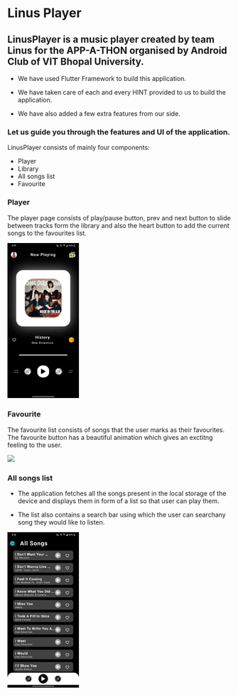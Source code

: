 # Linus Player

## LinusPlayer is a music player created by team Linus for the APP-A-THON organised by Android Club of VIT Bhopal University.

* We have used Flutter Framework to build this application.

* We have taken care of each and every HINT provided to us to build the application.

* We have also added a few extra features from our side.

### Let us guide you through the features and UI of the application.

LinusPlayer consists of mainly four components:

* Player 
* Library
* All songs list
* Favourite

### Player

The player page consists of play/pause button, prev and next button to slide between 
tracks form the library and also the heart button to add the  current songs to the 
favourites list.

<img src="https://github.com/asmitranjansinha/Linus/blob/main/source/images/player.png?raw=true" width="32%">

### Favourite

The favourite list consists of songs that the user marks as their favourites. 
The favourite button has a beautiful animation which gives an exctitng feeling to the user.

<img src="https://github.com/asmitranjansinha/Linus/blob/main/source/images/favourite.png?raw=true" width="32%">

### All songs list

* The application fetches all the songs present in the local storage of the device and displays them in form of a list so that user can play them.

* The list also contains a search bar using which the user can searchany song they would like to listen.

<img src="https://github.com/asmitranjansinha/Linus/blob/main/source/images/library.png?raw=true" width="32%">


